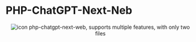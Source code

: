 # PHP-ChatGPT-Next-Neb
<div align="center">
<img src="./nextweb.png" alt="icon"/>
php-chatgpt-next-web, supports multiple features, with only two files
